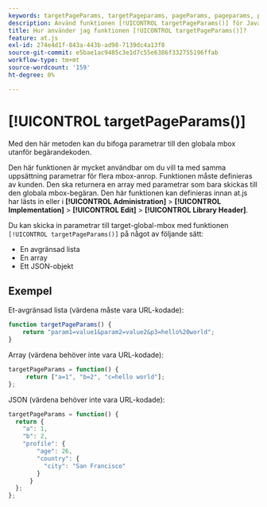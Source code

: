 ```yaml
---
keywords: targetPageParams, targetPageparams, pageParams, pageparams, page params, page parameters, at.js, functions, function, targetPageParams0
description: Använd funktionen [!UICONTROL targetPageParams()] för JavaScript-biblioteket  [!DNL Adobe Target]  at.js för att koppla parametrar till den globala mbox utanför begärandekoden.
title: Hur använder jag funktionen [!UICONTROL targetPageParams()]?
feature: at.js
exl-id: 274e4d1f-843a-443b-ad98-7139dc4a13f8
source-git-commit: e5bae1ac9485c3e1d7c55e6386f332755196ffab
workflow-type: tm+mt
source-wordcount: '159'
ht-degree: 0%

---
```


# [!UICONTROL targetPageParams()]

Med den här metoden kan du bifoga parametrar till den globala mbox utanför begärandekoden.

Den här funktionen är mycket användbar om du vill ta med samma uppsättning parametrar för flera mbox-anrop. Funktionen måste definieras av kunden. Den ska returnera en array med parametrar som bara skickas till den globala mbox-begäran. Den här funktionen kan definieras innan at.js har lästs in eller i **[!UICONTROL Administration]** > **[!UICONTROL Implementation]** > **[!UICONTROL Edit]** > **[!UICONTROL Library Header]**.

Du kan skicka in parametrar till target-global-mbox med funktionen `[!UICONTROL targetPageParams()]` på något av följande sätt:

* En avgränsad lista
* En array
* Ett JSON-objekt

## Exempel

Et-avgränsad lista (värdena måste vara URL-kodade):

```javascript {line-numbers="true"}
function targetPageParams() { 
    return "param1=value1&param2=value2&p3=hello%20world"; 
}
```

Array (värdena behöver inte vara URL-kodade):

```javascript {line-numbers="true"}
targetPageParams = function() { 
     return ["a=1", "b=2", "c=hello world"]; 
};
```

JSON (värdena behöver inte vara URL-kodade):

```javascript {line-numbers="true"}
targetPageParams = function() { 
  return { 
    "a": 1, 
    "b": 2, 
    "profile": { 
        "age": 26, 
        "country": { 
          "city": "San Francisco" 
        } 
      } 
  }; 
};
```
